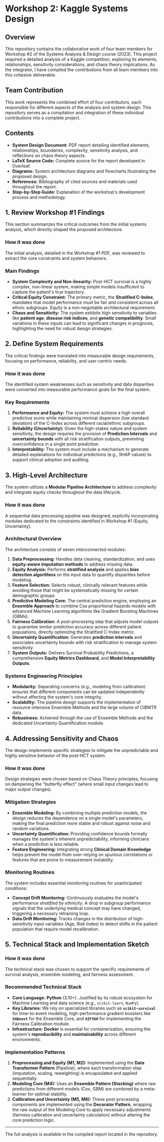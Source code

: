 # Workshop 2: Kaggle Systems Design

## Overview

This repository contains the collaborative work of four team members for Workshop #2 of the Systems Analysis & Design course (2023). This project required a detailed analysis of a Kaggle competition, exploring its elements, relationships, sensitivity considerations, and chaos theory implications. As the integrator, I have compiled the contributions from all team members into this cohesive deliverable.

## Team Contribution

This work represents the combined effort of four contributors, each responsible for different aspects of the analysis and system design. This repository serves as a compilation and integration of these individual contributions into a complete project.

## Contents

- **System Design Document:** PDF report detailing identified elements, relationships, boundaries, complexity, sensitivity analysis, and reflections on chaos theory aspects.
- **LaTeX Source Code:** Complete source for the report developed in Overleaf.
- **Diagrams:** System architecture diagrams and flowcharts illustrating the proposed design.
- **References:** Bibliography of cited sources and materials used throughout the report.
- **Step-by-Step Guide:** Explanation of the workshop's development process and methodology.

## 1. Review Workshop #1 Findings

This section summarizes the critical outcomes from the initial systems analysis, which directly shaped the proposed architecture.

### How it was done 

The initial analysis, detailed in the Workshop #1 PDF, was reviewed to extract the core constraints and system behaviors.

### Main Findings

* **System Complexity and Non-linearity:** Post-HCT survival is a highly complex, non-linear system, making simple models insufficient to capture the patient's true trajectory.
* **Critical Equity Constraint:** The primary metric, the **Stratified C-Index**, mandates that model performance must be fair and consistent across all ethnic subgroups. Equity is a non-negotiable architectural requirement.
* **Chaos and Sensitivity:** The system exhibits high sensitivity to variables like **patient age**, **disease risk indices**, and **genetic compatibility**. Small variations in these inputs can lead to significant changes in prognosis, highlighting the need for robust design strategies.

## 2. Define System Requirements

The critical findings were translated into measurable design requirements, focusing on performance, reliability, and user-centric needs.

### How it was done 

The identified system weaknesses such as sensitivity and data disparities were converted into measurable performance goals for the final system.

### Key Requirements

1. **Performance and Equity:** The system must achieve a high overall predictive score while maintaining minimal dispersion (low standard deviation) of the C-Index across different racial/ethnic subgroups.
2. **Reliability (Uncertainty):** Given the high-stakes nature and system sensitivity, the design requires the provision of **Prediction Intervals** and **uncertainty bounds** with all risk stratification outputs, preventing overconfidence in a single point prediction.
3. **Interpretability:** The system must include a mechanism to generate detailed explanations for individual predictions (e.g., SHAP values) to support clinical adoption and auditing.

## 3. High-Level Architecture

The system utilizes a **Modular Pipeline Architecture** to address complexity and integrate equity checks throughout the data lifecycle.

### How it was done 

A sequential data processing pipeline was designed, explicitly incorporating modules dedicated to the constraints identified in Workshop #1 (Equity, Uncertainty).

### Architectural Overview

The architecture consists of seven interconnected modules:

1. **Data Preprocessing:** Handles data cleaning, standardization, and uses **equity-aware imputation methods** to address missing data.
2. **Equity Analysis:** Performs **stratified analysis** and applies **bias detection algorithms** on the input data to quantify disparities before modeling.
3. **Feature Selection:** Selects robust, clinically relevant features while avoiding those that might be systematically missing for certain demographic groups.
4. **Predictive Modeling Core:** The central prediction engine, employing an **Ensemble Approach** to combine Cox proportional hazards models with advanced Machine Learning algorithms like Gradient Boosting Machines (GBMs).
5. **Fairness Calibration:** A post-processing step that adjusts model outputs to guarantee similar prediction accuracy across different patient populations, directly optimizing the Stratified C-Index metric.
6. **Uncertainty Quantification:** Generates **prediction intervals** and associates uncertainty bounds with risk stratification to manage system sensitivity.
7. **System Outputs:** Delivers Survival Probability Predictions, a comprehensive **Equity Metrics Dashboard**, and **Model Interpretability Outputs**.

### Systems Engineering Principles

* **Modularity:** Separating concerns (e.g., modeling from calibration) ensures that different components can be updated independently without affecting the system's core integrity.
* **Scalability:** The pipeline design supports the implementation of resource-intensive Ensemble Methods and the large volume of CIBMTR data.
* **Robustness:** Achieved through the use of Ensemble Methods and the dedicated Uncertainty Quantification module.

## 4. Addressing Sensitivity and Chaos

The design implements specific strategies to mitigate the unpredictable and highly sensitive behavior of the post-HCT system.

### How it was done 

Design strategies were chosen based on Chaos Theory principles, focusing on dampening the "butterfly effect" (where small input changes lead to major output changes).

### Mitigation Strategies

* **Ensemble Modeling:** By combining multiple prediction models, the design reduces the dependence on a single model's parameters, making the final prediction more stable and robust against noise and random variations.
* **Uncertainty Quantification:** Providing confidence bounds formally manages the system's inherent unpredictability, informing clinicians when a prediction is less reliable.
* **Feature Engineering:** Integrating strong **Clinical Domain Knowledge** helps prevent the model from over-relying on spurious correlations or features that are prone to measurement instability.

### Monitoring Routines

The system includes essential monitoring routines for unanticipated conditions:

* **Concept Drift Monitoring:** Continuously evaluates the model's performance *stratified by ethnicity*. A drop in subgroup performance signals that the underlying medical concept may have changed, triggering a necessary retraining loop.
* **Data Drift Monitoring:** Tracks changes in the distribution of high-sensitivity input variables (Age, Risk Index) to detect shifts in the patient population that require model recalibration.

## 5. Technical Stack and Implementation Sketch

### How it was done 

The technical stack was chosen to support the specific requirements of survival analysis, ensemble modeling, and fairness assessment.

### Recommended Technical Stack

* **Core Language:** **Python** (3.10+). Justified by its robust ecosystem for Machine Learning and data science (e.g., `scikit-learn`, `NumPy`).
* **Key Libraries:** We rely on specialized libraries such as **`scikit-survival`** for time-to-event modeling, high-performance gradient boosters like **`XGBoost`** for the Ensemble Core, and **`AIF360`** for implementing the Fairness Calibration module.
* **Infrastructure:** **Docker** is essential for containerization, ensuring the system's **reproducibility** and **maintainability** across different environments.

### Implementation Patterns

1. **Preprocessing and Equity (M1, M2):** Implemented using the **Data Transformer Pattern** (Pipeline), where each transformation step (imputation, scaling, reweighting) is encapsulated and applied sequentially.
2. **Modeling Core (M4):** Uses an **Ensemble Pattern (Stacking)** where raw predictions from different models (Cox, GBM) are combined by a meta-learner for optimal stability.
3. **Calibration and Uncertainty (M5, M6):** These post-processing components are implemented using the **Decorator Pattern**, wrapping the raw output of the Modeling Core to apply necessary adjustments (fairness calibration and uncertainty calculation) without altering the core prediction logic.

---

The full analysis is available in the compiled report located in the repository.
